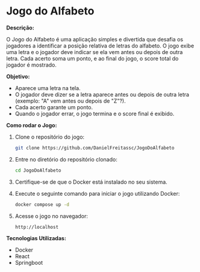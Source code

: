 # Jogo do Alfabeto

**Descrição:**

O Jogo do Alfabeto é uma aplicação simples e divertida que desafia os jogadores a identificar a posição relativa de letras do alfabeto. O jogo exibe uma letra e o jogador deve indicar se ela vem antes ou depois de outra letra. Cada acerto soma um ponto, e ao final do jogo, o score total do jogador é mostrado.

**Objetivo:**

- Aparece uma letra na tela.
- O jogador deve dizer se a letra aparece antes ou depois de outra letra (exemplo: "A" vem antes ou depois de "Z"?).
- Cada acerto garante um ponto.
- Quando o jogador errar, o jogo termina e o score final é exibido.

**Como rodar o Jogo:**

1. Clone o repositório do jogo:

   ```bash
   git clone https://github.com/DanielFreitassc/JogoDoAlfabeto
   ```

2. Entre no diretório do repositório clonado:

   ```bash
   cd JogoDoAlfabeto
   ```

3. Certifique-se de que o Docker está instalado no seu sistema.

4. Execute o seguinte comando para iniciar o jogo utilizando Docker:

   ```bash
   docker compose up -d
   ```

5. Acesse o jogo no navegador:

   ```
   http://localhost
   ```

**Tecnologias Utilizadas:**

- Docker
- React
- Springboot

